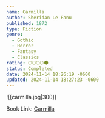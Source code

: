 ```yaml
---
name: Carmilla
author: Sheridan Le Fanu
published: 1872
type: Fiction
genre:
  - Gothic
  - Horror
  - Fantasy
  - Classics
rating: 🌕🌕🌕🌕🌑
status: Completed
date: 2024-11-14 18:26:19 -0600
updated: 2024-11-14 18:27:23 -0600
---
```


![[carmilla.jpg|300]]

Book Link: [Carmilla](https://www.goodreads.com/book/show/48037.Carmilla)
